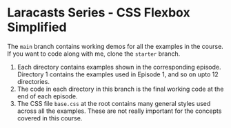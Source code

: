 # Laracasts Series - CSS Flexbox Simplified

The `main` branch contains working demos for all the examples in the course. If you want to code along with me, clone the `starter` branch.

1. Each directory contains examples shown in the corresponding episode. Directory 1 contains the examples used in Episode 1, and so on upto 12 directories.
2. The code in each directory in this branch is the final working code at the end of each episode.
3. The CSS file `base.css` at the root contains many general styles used across all the examples. These are not really important for the concepts covered in this course.
